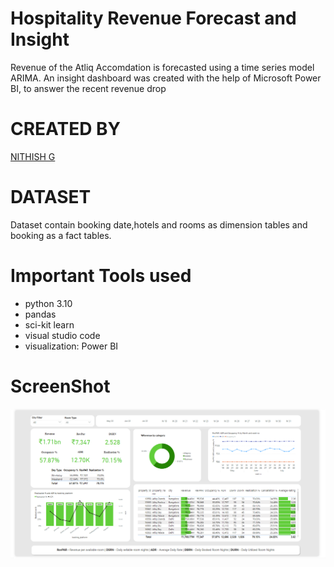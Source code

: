 # Hospitality Revenue Forecast and Insight

Revenue of the Atliq Accomdation is forecasted using a time series model ARIMA. An insight dashboard was created with the help of Microsoft Power BI, to answer the recent revenue drop 


# CREATED BY
[NITHISH G](https://www.linkedin.com/in/nithish-g/)



# DATASET
Dataset contain booking date,hotels and rooms as dimension tables and booking as a fact tables.

# Important Tools used
- python 3.10
- pandas
- sci-kit learn
- visual studio code
- visualization: Power BI




# ScreenShot 
<img src="https://github.com/NithiArr/Hospitality-Revenue-Insight-and-forecasting/blob/master/Dashboard.png">




